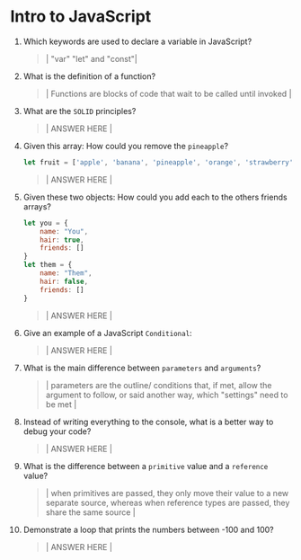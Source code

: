 # Intro to JavaScript
01. Which keywords are used to declare a variable in JavaScript?

    > | "var" "let" and "const"|

02. What is the definition of a function?

    > | Functions are blocks of code that wait to be called until invoked |

03. What are the `SOLID` principles?

    > | ANSWER HERE |

04. Given this array: How could you remove the `pineapple`?

    ```js
    let fruit = ['apple', 'banana', 'pineapple', 'orange', 'strawberry']
    ```

    > | ANSWER HERE |

05. Given these two objects: How could you add each to the others friends arrays?

    ```js
    let you = {
        name: "You",
        hair: true,
        friends: []
    }
    let them = {
        name: "Them",
        hair: false,
        friends: []
    }
    ```

    > | ANSWER HERE |

06. Give an example of a JavaScript `Conditional`:

    > | ANSWER HERE |

07. What is the main difference between `parameters` and `arguments`?

    > | parameters are the outline/ conditions that, if met, allow the argument to follow, or said another way, which "settings" need to be met |

08. Instead of writing everything to the console, what is a better way to debug your code?

    > | ANSWER HERE |

09. What is the difference between a `primitive` value and a `reference` value?

    > | when primitives are passed, they only move their value to a new separate source, whereas when reference types are passed, they share the same source |

10. Demonstrate a loop that prints the numbers between -100 and 100?

    > | ANSWER HERE |
